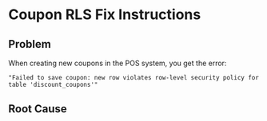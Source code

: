 # Coupon RLS Fix Instructions

## Problem
When creating new coupons in the POS system, you get the error:
```
"Failed to save coupon: new row violates row-level security policy for table 'discount_coupons'"
```

## Root Cause
